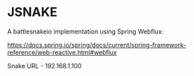 

# JSNAKE

A battlesnakeio implementation using Spring Webflux: 

https://docs.spring.io/spring/docs/current/spring-framework-reference/web-reactive.html#webflux

Snake URL - 192.168.1.100